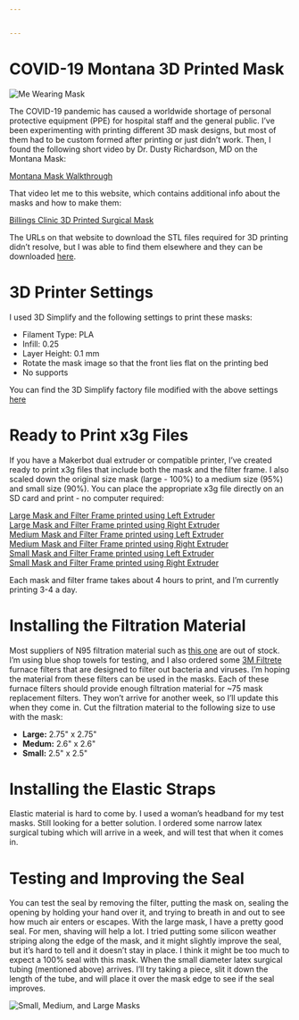 ```yaml
---


---
```


<h1 id="covid-19-montana-3d-printed-mask">COVID-19 Montana 3D Printed Mask</h1>
<p><img src="https://github.com/lwhitty/COVID-19_Montana_3D_Printed_Mask/raw/master/wearing_mask_400px.jpg" alt="Me Wearing Mask"></p>
<p>The COVID-19 pandemic has caused a worldwide shortage of personal protective equipment (PPE) for hospital staff and the general public. I’ve been experimenting with printing different 3D mask designs, but most of them had to be custom formed after printing or just didn’t work. Then, I found the following short video by Dr. Dusty Richardson, MD on the Montana Mask:</p>
<p><a href="https://www.youtube.com/watch?v=nArDE44miz0">Montana Mask Walkthrough</a></p>
<p>That video let me to this website, which contains additional info about the masks and how to make them:</p>
<p><a href="https://www.billingsclinic.com/foundation/3d-printed-surgical-mask/">Billings Clinic 3D Printed Surgical Mask</a></p>
<p>The URLs on that website to download the STL files required for 3D printing didn’t resolve, but I was able to find them elsewhere and they can be downloaded <a href="https://github.com/lwhitty/COVID-19_Montana_3D_Printed_Mask/raw/master/n95-montana-mask.zip">here</a>.</p>
<h1 id="d-printer-settings">3D Printer Settings</h1>
<p>I used 3D Simplify and the following settings to print these masks:</p>
<ul>
<li>Filament Type: PLA</li>
<li>Infill: 0.25</li>
<li>Layer Height: 0.1 mm</li>
<li>Rotate the mask image so that the front lies flat on the printing bed</li>
<li>No supports</li>
</ul>
<p>You can find the 3D Simplify factory file modified with the above settings <a href="https://github.com/lwhitty/COVID-19_Montana_3D_Printed_Mask/raw/master/MontanaMasks.factory">here</a></p>
<h1 id="ready-to-print-x3g-files">Ready to Print x3g Files</h1>
<p>If you have a Makerbot dual extruder or compatible printer, I’ve created ready to print x3g files that include both the mask and the filter frame. I also scaled down the original size mask (large - 100%) to a medium size (95%) and small size (90%). You can place the appropriate x3g file directly on an SD card and print - no computer required:</p>
<p><a href="https://github.com/lwhitty/COVID-19_Montana_3D_Printed_Mask/raw/master/MontanaMasks_100_PLA_L.x3g">Large Mask and Filter Frame printed using Left Extruder</a><br>
<a href="https://github.com/lwhitty/COVID-19_Montana_3D_Printed_Mask/raw/master/MontanaMasks_100_PLA_R.x3g">Large Mask and Filter Frame printed using Right Extruder</a><br>
<a href="https://github.com/lwhitty/COVID-19_Montana_3D_Printed_Mask/raw/master/MontanaMasks_95_PLA_L.x3g">Medium Mask and Filter Frame printed using Left Extruder</a><br>
<a href="https://github.com/lwhitty/COVID-19_Montana_3D_Printed_Mask/raw/master/MontanaMasks_95_PLA_R.x3g">Medium Mask and Filter Frame printed using Right Extruder</a><br>
<a href="https://github.com/lwhitty/COVID-19_Montana_3D_Printed_Mask/raw/master/MontanaMasks_90_PLA_L.x3g">Small Mask and Filter Frame printed using Left Extruder</a><br>
<a href="https://github.com/lwhitty/COVID-19_Montana_3D_Printed_Mask/raw/master/MontanaMasks_90_PLA_R.x3g">Small Mask and Filter Frame printed using Right Extruder</a></p>
<p>Each mask and filter frame takes about 4 hours to print, and I’m currently printing 3-4 a day.</p>
<h1 id="installing-the-filtration-material">Installing the Filtration Material</h1>
<p>Most suppliers of N95 filtration material such as <a href="https://www.flowmarkhightech.com/">this one</a> are out of stock. I’m using blue shop towels for testing, and I also ordered some <a href="https://www.filtrete.com/3M/en_US/filtrete/about-us/the-right-filter-for-you/">3M Filtrete</a> furnace filters that are designed to filter out bacteria and viruses. I’m hoping the material from these filters can be used in the masks. Each of these furnace filters should provide enough filtration material for ~75 mask replacement filters. They won’t arrive for another week, so I’ll update this when they come in. Cut the filtration material to the following size to use with the mask:</p>
<ul>
<li><strong>Large:</strong> 2.75" x 2.75"</li>
<li><strong>Medum:</strong> 2.6" x 2.6"</li>
<li><strong>Small:</strong> 2.5" x 2.5"</li>
</ul>
<h1 id="installing-the-elastic-straps">Installing the Elastic Straps</h1>
<p>Elastic material is hard to come by. I used a woman’s headband for my test masks. Still looking for a better solution. I ordered some narrow latex surgical tubing which will arrive in a week, and will test that when it comes in.</p>
<h1 id="testing-and-improving-the-seal">Testing and Improving the Seal</h1>
<p>You can test the seal by removing the filter, putting the mask on, sealing the opening by holding your hand over it, and trying to breath in and out to see how much air enters or escapes. With the large mask, I have a pretty good seal. For men, shaving will help a lot. I tried putting some silicon weather striping along the edge of the mask, and it might slightly improve the seal, but it’s hard to tell and it doesn’t stay in place. I think it might be too much to expect a 100% seal with this mask. When the small diameter latex surgical tubing (mentioned above) arrives. I’ll try taking a piece, slit it down the length of the tube, and will place it over the mask edge to see if the seal improves.</p>
<p><img src="https://github.com/lwhitty/COVID-19_Montana_3D_Printed_Mask/raw/master/S_M_L_Montana_Masks_400px.jpg" alt="Small, Medium, and Large Masks"></p>

